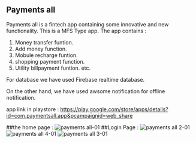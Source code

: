 

 

## Payments all

Payments all is a fintech app containing some innovative and new functionality. This is a MFS Type app. The app contains : 
1) Money transfer funtion.
2) Add money function.
3) Mobule recharge funtion.
4) shopping payment function.
5) Utility billpayment funtion. etc.

For database we have used Firebase realtime database.

On the other hand, we have used awsome notification for offline notification.

app link in playstore : https://play.google.com/store/apps/details?id=com.paymentsall.app&pcampaignid=web_share



##the home page :
![payments all-01](https://github.com/NafimAhmed/Paymentsall/assets/49490709/f307c469-bb6a-438e-aca7-f94cb2473217)
##Login Page :
![payments all 2-01](https://github.com/NafimAhmed/Paymentsall/assets/49490709/b22d930a-5d13-4aae-82e5-12fe9a7cc78c)
![payments all 4-01](https://github.com/NafimAhmed/Paymentsall/assets/49490709/a5f8110c-fe64-4986-b9be-83dcb2ffe6c9)
![payments all 3-01](https://github.com/NafimAhmed/Paymentsall/assets/49490709/5958e110-f03f-4cd7-8b8c-006100fbae22)








